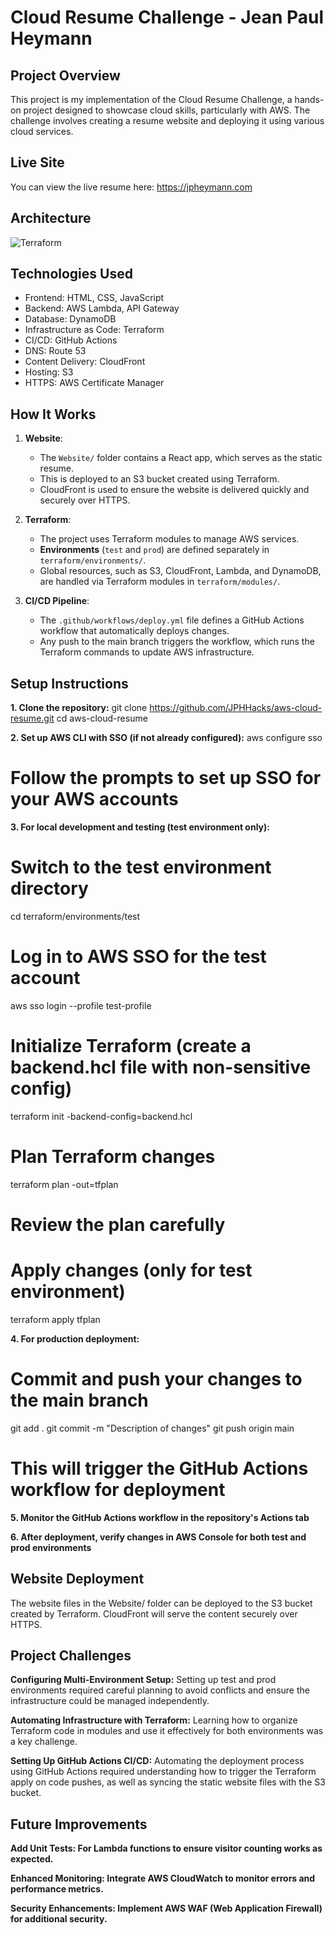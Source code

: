 # Cloud Resume Challenge - Jean Paul Heymann

## Project Overview
This project is my implementation of the Cloud Resume Challenge, a hands-on project designed to showcase cloud skills, particularly with AWS. The challenge involves creating a resume website and deploying it using various cloud services.

## Live Site

You can view the live resume here: https://jpheymann.com

## Architecture
![Terraform](https://github.com/user-attachments/assets/4a639474-7184-47f7-93a5-5fb99ec84668)



## Technologies Used
- Frontend: HTML, CSS, JavaScript
- Backend: AWS Lambda, API Gateway
- Database: DynamoDB
- Infrastructure as Code: Terraform
- CI/CD: GitHub Actions
- DNS: Route 53
- Content Delivery: CloudFront
- Hosting: S3
- HTTPS: AWS Certificate Manager

## How It Works

1. **Website**:
   - The `Website/` folder contains a React app, which serves as the static resume.
   - This is deployed to an S3 bucket created using Terraform.
   - CloudFront is used to ensure the website is delivered quickly and securely over HTTPS.

2. **Terraform**:
   - The project uses Terraform modules to manage AWS services.
   - **Environments** (`test` and `prod`) are defined separately in `terraform/environments/`.
   - Global resources, such as S3, CloudFront, Lambda, and DynamoDB, are handled via Terraform modules in `terraform/modules/`.

3. **CI/CD Pipeline**:
   - The `.github/workflows/deploy.yml` file defines a GitHub Actions workflow that automatically deploys changes.
   - Any push to the main branch triggers the workflow, which runs the Terraform commands to update AWS infrastructure.

## Setup Instructions

**1. Clone the repository:**
   git clone https://github.com/JPHHacks/aws-cloud-resume.git
   cd aws-cloud-resume

**2. Set up AWS CLI with SSO (if not already configured):**
   aws configure sso
   # Follow the prompts to set up SSO for your AWS accounts

**3. For local development and testing (test environment only):**
   
   # Switch to the test environment directory
   cd terraform/environments/test
   
   # Log in to AWS SSO for the test account
   aws sso login --profile test-profile
   
   # Initialize Terraform (create a backend.hcl file with non-sensitive config)
   terraform init -backend-config=backend.hcl
   
   # Plan Terraform changes
   terraform plan -out=tfplan
   
   # Review the plan carefully
   
   # Apply changes (only for test environment)
   terraform apply tfplan

**4. For production deployment:**
   # Commit and push your changes to the main branch
   git add .
   git commit -m "Description of changes"
   git push origin main

   # This will trigger the GitHub Actions workflow for deployment

**5. Monitor the GitHub Actions workflow in the repository's Actions tab**

**6. After deployment, verify changes in AWS Console for both test and prod environments**

## Website Deployment

The website files in the Website/ folder can be deployed to the S3 bucket created by Terraform.
CloudFront will serve the content securely over HTTPS.

## Project Challenges

**Configuring Multi-Environment Setup:** 
Setting up test and prod environments required careful planning to avoid conflicts and ensure the infrastructure could be managed independently.

**Automating Infrastructure with Terraform:**
Learning how to organize Terraform code in modules and use it effectively for both environments was a key challenge.

**Setting Up GitHub Actions CI/CD:**
Automating the deployment process using GitHub Actions required understanding how to trigger the Terraform apply on code pushes, as well as syncing the static website files with the S3 bucket.

## Future Improvements

**Add Unit Tests: For Lambda functions to ensure visitor counting works as expected.**

**Enhanced Monitoring: Integrate AWS CloudWatch to monitor errors and performance metrics.**

**Security Enhancements: Implement AWS WAF (Web Application Firewall) for additional security.**

